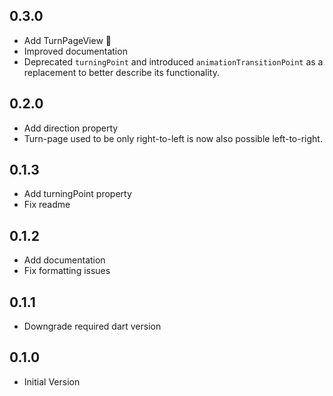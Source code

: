 ## 0.3.0
- Add TurnPageView 🎉
- Improved documentation
- Deprecated `turningPoint` and introduced `animationTransitionPoint` as a replacement to better describe its functionality.
## 0.2.0
- Add direction property 
- Turn-page used to be only right-to-left is now also possible left-to-right.
## 0.1.3
- Add turningPoint property
- Fix readme
## 0.1.2
- Add documentation
- Fix formatting issues
## 0.1.1
- Downgrade required dart version
## 0.1.0
- Initial Version
